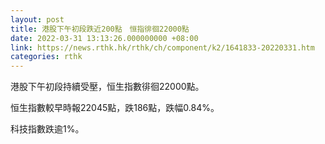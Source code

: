 ```yaml
---
layout: post
title: 港股下午初段跌近200點　恒指徘徊22000點
date: 2022-03-31 13:13:26.000000000 +08:00
link: https://news.rthk.hk/rthk/ch/component/k2/1641833-20220331.htm
categories: rthk
---
```


港股下午初段持續受壓，恒生指數徘徊22000點。

恒生指數較早時報22045點，跌186點，跌幅0.84%。

科技指數跌逾1%。
